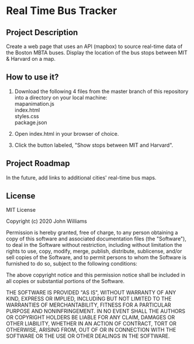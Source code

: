 # Real Time Bus Tracker

## Project Description
Create a web page that uses an API (mapbox) to source real-time data of the Boston MBTA buses. Display the location of the bus stops between MIT & Harvard on a map.

## How to use it?
1. Download the following 4 files from the master branch of this repository into a directory on your local machine:<br />
	mapanimation.js<br />
	index.html<br />
	styles.css<br />
	package.json

2. Open index.html in your browser of choice.

3. Click the button labeled, "Show stops between MIT and Harvard".

## Project Roadmap
In the future, add links to additional cities' real-time bus maps.

## License
MIT License

Copyright (c) 2020 John Williams

Permission is hereby granted, free of charge, to any person obtaining a copy
of this software and associated documentation files (the "Software"), to deal
in the Software without restriction, including without limitation the rights
to use, copy, modify, merge, publish, distribute, sublicense, and/or sell
copies of the Software, and to permit persons to whom the Software is
furnished to do so, subject to the following conditions:

The above copyright notice and this permission notice shall be included in all
copies or substantial portions of the Software.

THE SOFTWARE IS PROVIDED "AS IS", WITHOUT WARRANTY OF ANY KIND, EXPRESS OR
IMPLIED, INCLUDING BUT NOT LIMITED TO THE WARRANTIES OF MERCHANTABILITY,
FITNESS FOR A PARTICULAR PURPOSE AND NONINFRINGEMENT. IN NO EVENT SHALL THE
AUTHORS OR COPYRIGHT HOLDERS BE LIABLE FOR ANY CLAIM, DAMAGES OR OTHER
LIABILITY, WHETHER IN AN ACTION OF CONTRACT, TORT OR OTHERWISE, ARISING FROM,
OUT OF OR IN CONNECTION WITH THE SOFTWARE OR THE USE OR OTHER DEALINGS IN THE
SOFTWARE.

